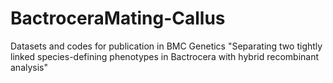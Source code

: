 # BactroceraMating-Callus
Datasets and codes for publication in BMC Genetics
"Separating two tightly linked species-defining phenotypes in Bactrocera with hybrid recombinant analysis"
